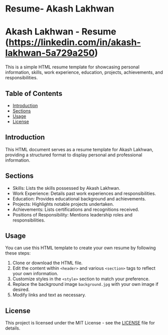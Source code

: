 # Resume- Akash Lakhwan
# Akash Lakhwan - Resume (https://linkedin.com/in/akash-lakhwan-5a729a250)

This is a simple HTML resume template for showcasing personal information, skills, work experience, education, projects, achievements, and responsibilities.

## Table of Contents
- [Introduction](#introduction)
- [Sections](#sections)
- [Usage](#usage)
- [License](#license)

## Introduction

This HTML document serves as a resume template for Akash Lakhwan, providing a structured format to display personal and professional information.

## Sections

- Skills: Lists the skills possessed by Akash Lakhwan.
- Work Experience: Details past work experiences and responsibilities.
- Education: Provides educational background and achievements.
- Projects: Highlights notable projects undertaken.
- Achievements: Lists certifications and recognitions received.
- Positions of Responsibility: Mentions leadership roles and responsibilities.

## Usage

You can use this HTML template to create your own resume by following these steps:

1. Clone or download the HTML file.
2. Edit the content within `<header>` and various `<section>` tags to reflect your own information.
3. Customize styles in the `<style>` section to match your preference.
4. Replace the background image `background.jpg` with your own image if desired.
5. Modify links and text as necessary.

## License

This project is licensed under the MIT License - see the [LICENSE](LICENSE) file for details.
